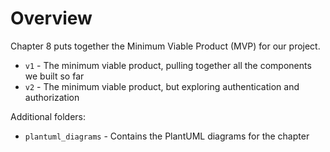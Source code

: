 # Overview

Chapter 8 puts together the Minimum Viable Product (MVP) for our project. 

* `v1` - The minimum viable product, pulling together all the components we built so far
* `v2` - The minimum viable product, but exploring authentication and authorization

Additional folders:

* `plantuml_diagrams` - Contains the PlantUML diagrams for the chapter
